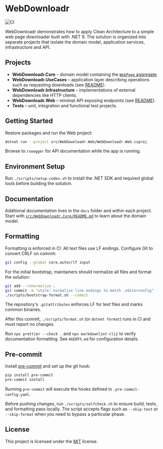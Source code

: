 # WebDownloadr

![CI](https://github.com/beriniwlew/webdownloadr/actions/workflows/ci.yml/badge.svg?branch=main)

WebDownloadr demonstrates how to apply Clean Architecture to a simple web page downloader built with .NET 9. The solution is organized into
separate projects that isolate the domain model, application services, infrastructure and API.

## Projects

- **WebDownloadr.Core** – domain model containing the [`WebPage` aggregate](src/WebDownloadr.Core/WebPageAggregate/README.md).
- **WebDownloadr.UseCases** – application layer describing operations such as requesting downloads (see
  [README](src/WebDownloadr.UseCases/README.md)).
- **WebDownloadr.Infrastructure** – implementations of external dependencies like HTTP clients.
- **WebDownloadr.Web** – minimal API exposing endpoints (see [README](src/WebDownloadr.Web/README.md)).
- **Tests** – unit, integration and functional test projects.

## Getting Started

Restore packages and run the Web project:

```bash
dotnet run --project src/WebDownloadr.Web/WebDownloadr.Web.csproj
```

Browse to `/swagger` for API documentation while the app is running.

## Environment Setup

Run `./scripts/setup-codex.sh` to install the .NET SDK and required global tools before building the solution.

## Documentation

Additional documentation lives in the `docs` folder and within each project. Start with
[`src/WebDownloadr.Core/README.md`](src/WebDownloadr.Core/README.md) to learn about the domain model.

## Formatting

Formatting is enforced in CI. All text files use LF endings. Configure Git to convert CRLF on commit:

```bash
git config --global core.autocrlf input
```

For the initial bootstrap, maintainers should normalize all files and format the solution:

```bash
git add --renormalize .
git commit -m "style: normalize line endings to match .editorconfig"
./scripts/bootstrap-format.sh --commit
```

The repository's `.gitattributes` enforces LF for text files and marks common binaries.

After this commit, `./scripts/format.sh` (or `dotnet format`) runs in CI and must report no changes.

Run `npx prettier --check .` and `npx markdownlint-cli2` to verify documentation formatting. See `AGENTS.md` for configuration details.

## Pre-commit

Install [pre-commit](https://pre-commit.com/) and set up the git hook:

```bash
pip install pre-commit
pre-commit install
```

Running `pre-commit` will execute the hooks defined in `.pre-commit-config.yaml`.

Before pushing changes, run `./scripts/selfcheck.sh` to ensure build, tests, and formatting pass locally. The script accepts flags such as
`--skip-test` or `--skip-format` when you need to bypass a particular phase.

## License

This project is licensed under the [MIT](LICENSE) license.
